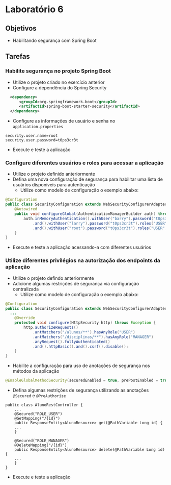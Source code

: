 # Laboratório 6

## Objetivos
- Habilitando segurança com Spring Boot

## Tarefas
### Habilite segurança no projeto Spring Boot
- Utilize o projeto criado no exercício anterior
- Configure a dependência do Spring Security
```xml
  <dependency>
      <groupId>org.springframework.boot</groupId>
      <artifactId>spring-boot-starter-security</artifactId>
  </dependency>
```
- Configure as informações de usuário e senha no `application.properties`
```
security.user.name=root
security.user.password=t0ps3cr3t
```
- Execute e teste a aplicação

### Configure diferentes usuários e roles para acessar a aplicação
- Utilize o projeto definido anteriormente
- Defina uma nova configuração de segurança para habilitar uma lista de usuários disponíveis para autenticação
  - Utilize como modelo de configuração o exemplo abaixo:
```java
@Configuration
public class SecurityConfiguration extends WebSecurityConfigurerAdapter {
	@Autowired
	public void configureGlobal(AuthenticationManagerBuilder auth) throws Exception {
		auth.inMemoryAuthentication().withUser("barry").password("t0ps3cr3t").roles("USER")
			.and().withUser("larry").password("t0ps3cr3t").roles("USER", "MANAGER")
			.and().withUser("root").password("t0ps3cr3t").roles("USER", "MANAGER", "ADMIN");
	}
}
```
- Execute e teste a aplicação acessando-a com diferentes usuários

### Utilize diferentes privilégios na autorização dos endpoints da aplicação
- Utilize o projeto defindo anteriormente
- Adicione algumas restrições de segurança via configuração centralizada
  - Utilize como modelo de configuração o exemplo abaixo:
```java
@Configuration
public class SecurityConfiguration extends WebSecurityConfigurerAdapter {
  ...
	@Override
	protected void configure(HttpSecurity http) throws Exception {
		http.authorizeRequests()
			.antMatchers("/alunos/**").hasAnyRole("USER")
			.antMatchers("/disciplinas/**").hasAnyRole("MANAGER")
			.anyRequest().fullyAuthenticated()
			.and().httpBasic().and().csrf().disable();
	}
}
```
- Habilite a configuração para uso de anotações de segurança nos métodos da aplicação
```java
@EnableGlobalMethodSecurity(securedEnabled = true, prePostEnabled = true)
```
- Defina algumas restrições de segurança utilizando as anotações `@Secured` e `@PreAuthorize`
```
public class AlunoRestController {
	... 
	@Secured("ROLE_USER")
	@GetMapping("/{id}")
	public ResponseEntity<AlunoResource> get(@PathVariable Long id) {
	... 
	}
	
	@Secured("ROLE_MANAGER")
	@DeleteMapping("/{id}")
	public ResponseEntity<AlunoResource> delete(@PathVariable Long id) {
	...
	}
}
```	
- Execute e teste a aplicação 

